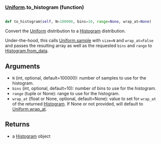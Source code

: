 ### [Uniform](Uniform.md).to_histogram (function)


```py

def to_histogram(self, N=100000, bins=10, range=None, wrap_at=None)

```



Convert the [Uniform](Uniform.md) distribution to a [Histogram](Histogram.md) distribution.

Under-the-hood, this calls [Uniform.sample](Uniform.sample.md) with `size=N` and `wrap_at=False`
and passes the resulting array as well as the requested `bins` and `range`
to [Histogram.from_data](Histogram.from_data.md).

Arguments
-----------
* `N` (int, optional, default=100000): number of samples to use for
    the histogram.
* `bins` (int, optional, default=10): number of bins to use for the
    histogram.
* `range` (tuple or None): range to use for the histogram.
* `wrap_at` (float or None, optional, default=None): value to set for
    `wrap_at` of the returned [Histogram](Histogram.md).  If None or not provided,
    will default to [Uniform.wrap_at](Uniform.wrap_at.md).

Returns
--------
* a [Histogram](Histogram.md) object

